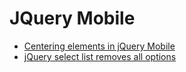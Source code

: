 # JQuery Mobile

* [Centering elements in jQuery Mobile](http://stackoverflow.com/questions/4329866/centering-elements-in-jquery-mobile)
* [jQuery select list removes all options](http://stackoverflow.com/questions/1104662/jquery-select-list-removes-all-options)

